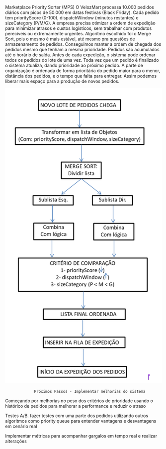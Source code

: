  Marketplace Priority Sorter (MPS)
    O VelozMart processa 10.000 pedidos diários com picos de 50.000 em datas festivas (Black Friday). Cada pedido tem priorityScore (0-100), dispatchWindow (minutos restantes) e sizeCategory (P/M/G). A empresa precisa otimizar a ordem de expedição para minimizar atrasos e custos logísticos, sem trabalhar com produtos perecíveis ou extremamente urgentes.
    Algoritmo escolhido foi o Merge Sort, pois o mesmo é mais estável, até mesmo pra questões de armazenamento de pedidos. Conseguimos manter a ordem de chegada dos pedidos mesmo que tenham a mesma prioridade.
    Pedidos são acumulados até o horário de saída. Antes de cada expedição, o sistema pode ordenar todos os pedidos do lote de uma vez. Toda vez que um pedido é finalizado o sistema atualiza, dando prioridade ao próximo pedido. A parte de organização é ordenada de forma prioritária do pedido maior para o menor, distância dos pedidos, e o tempo que falta para entregar. Assim podemos liberar mais espaço para a produção de novos pedidos.


![Merge Sort](merge%20sort.png)


                 Próximos Passos - Implementar melhorias do sistema

Começando por melhorias no peso dos critérios de prioridade usando o histórico de pedidos para melhorar a performance e reduzir o atraso

Testes A/B. fazer testes com uma parte dos pedidos utilizando outros algoritmos como priority queue para entender vantagens e desvantagens em cenário real

Implementar métricas para acompanhar gargalos em tempo real e realizar alterações 
